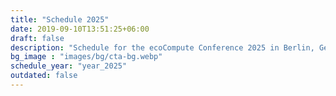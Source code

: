```yaml
---
title: "Schedule 2025"
date: 2019-09-10T13:51:25+06:00
draft: false
description: "Schedule for the ecoCompute Conference 2025 in Berlin, Germany"
bg_image : "images/bg/cta-bg.webp"
schedule_year: "year_2025"
outdated: false
---
```


